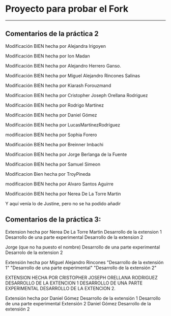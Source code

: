 # Proyecto para probar el Fork

----
## Comentarios de la práctica 2
<!-- A partir de aquí (esta línea no se muestra) -->

Modificación BIEN hecha por Alejandra Irigoyen

Modificación BIEN hecha por Ion Madan

Modificación BIEN hecha por Alejandro Herrero Ganso.

Modificación BIEN hecha por Miguel Alejandro Rincones Salinas

Modificación BIEN hecha por Kiarash Forouzmand

Modificacion BIEN hecha  por Cristopher Joseph Orellana Rodriguez

Modificación BIEN hecha por Rodrigo Martínez

Modificación BIEN hecha por Daniel Gómez

Modificación BIEN hecha por LucasMartínezRodríguez

modificacion BIEN hecha por Sophia Forero

Modificación BIEN hecha por Breinner Imbachi

Modificacion BIEN hecha por Jorge Berlanga de la Fuente

Modificacion BIEN hecha por Samuel Simeon

Modificacion Bien hecha por TroyPineda

modificacion BIEN hecha por Alvaro Santos Aguirre

Modificación BIEN hecha por Nerea De La Torre Martin

Y aquí venía lo de Justine, pero no se ha podido añadir


## Comentarios de la práctica 3:
<!-- A partir de aquí (esta línea no se muestra) -->

Extension hecha por Nerea De La Torre Martin
Desarrollo de la extension 1
Desarrollo de una parte experimental
Desarrollo de la extension 2

Jorge (que no ha puesto el nombre)
Desarrollo de una parte experimental
Desarrolo de la extension 2

Extensión hecha por Miguel Alejandro Rincones
"Desarrollo de la extensión 1"
"Desarrollo de una parte experimental"
"Desarrollo de la extensión 2"

EXTENSION HECHA POR CRISTOPHER JOSEPH ORELLANA RODRIGUEZ
DESARROLLO DE LA EXTENCION 1
DESARROLLO DE UNA PARTE EXPERIMENTAL
DESARROLLO DE LA EXTENCION 2. 


Extensión hecha por Daniel Gómez
Desarrollo de la extensión 1
Desarrollo de una parte experimental
Extensión 2 Daniel Gómez
Desarrollo de la extensión 2